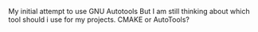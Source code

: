 My initial attempt to use GNU Autotools
But I am still thinking about which tool should i use for my projects. CMAKE or
AutoTools?
